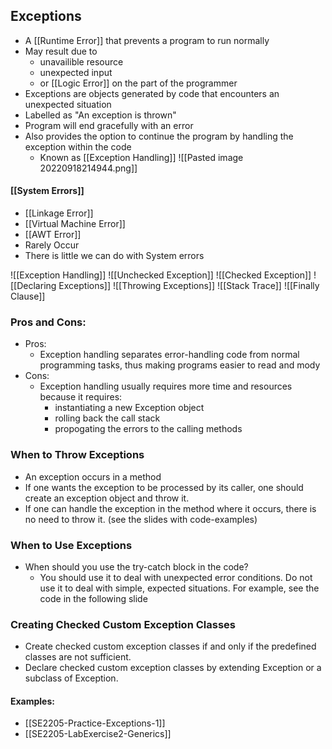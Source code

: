 ## Exceptions
- A [[Runtime Error]] that prevents a program to run normally
- May result due to
	- unavailible resource
	- unexpected input
	- or [[Logic Error]] on the part of the programmer
- Exceptions are objects generated by code that encounters an unexpected situation
- Labelled as "An exception is thrown"
- Program will end gracefully with an error
- Also provides the option to continue the program by handling the exception within the code
	- Known as [[Exception Handling]]
![[Pasted image 20220918214944.png]]
#### [[System Errors]]
- [[Linkage Error]]
- [[Virtual Machine Error]]
- [[AWT Error]]
- Rarely Occur
- There is little we can do with System errors

![[Exception Handling]]
![[Unchecked Exception]]
![[Checked Exception]]
![[Declaring Exceptions]]
![[Throwing Exceptions]]
![[Stack Trace]]
![[Finally Clause]]

### Pros and Cons:
- Pros:
	- Exception handling separates error-handling code from normal programming tasks, thus making programs easier to read and mody
- Cons:
	- Exception handling usually requires more time and resources because it requires:
		- instantiating a new Exception object
		- rolling back the call stack
		- propogating the errors to the calling methods

### When to Throw Exceptions
- An exception occurs in a method
- If one wants the exception to be processed by its caller, one should create an exception object and throw it.
- If one can handle the exception in the method where it occurs, there is no need to throw it. (see the slides with code-examples)

### When to Use Exceptions
- When should you use the try-catch block in the code? 
	- You should use it to deal with unexpected error conditions. Do not use it to deal with simple, expected situations. For example, see the code in the following slide

### Creating Checked Custom Exception Classes
- Create checked custom exception classes if and only if the predefined classes are not sufficient.
- Declare checked custom exception classes by extending Exception or a subclass of Exception.

#### Examples:
- [[SE2205-Practice-Exceptions-1]]
- [[SE2205-LabExercise2-Generics]]


